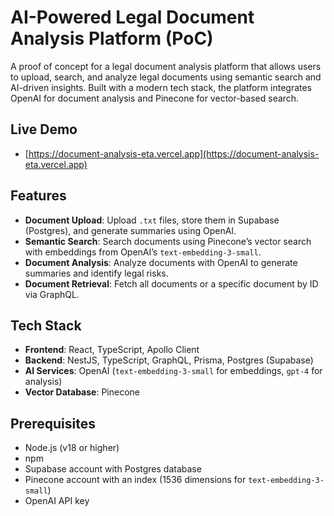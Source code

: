 # AI-Powered Legal Document Analysis Platform (PoC)

A proof of concept for a legal document analysis platform that allows users to upload, search, and analyze legal documents using semantic search and AI-driven insights. Built with a modern tech stack, the platform integrates OpenAI for document analysis and Pinecone for vector-based search.

## Live Demo
- [https://document-analysis-eta.vercel.app](https://document-analysis-eta.vercel.app)

## Features
- **Document Upload**: Upload `.txt` files, store them in Supabase (Postgres), and generate summaries using OpenAI.
- **Semantic Search**: Search documents using Pinecone’s vector search with embeddings from OpenAI’s `text-embedding-3-small`.
- **Document Analysis**: Analyze documents with OpenAI to generate summaries and identify legal risks.
- **Document Retrieval**: Fetch all documents or a specific document by ID via GraphQL.

## Tech Stack
- **Frontend**: React, TypeScript, Apollo Client
- **Backend**: NestJS, TypeScript, GraphQL, Prisma, Postgres (Supabase)
- **AI Services**: OpenAI (`text-embedding-3-small` for embeddings, `gpt-4` for analysis)
- **Vector Database**: Pinecone

## Prerequisites
- Node.js (v18 or higher)
- npm
- Supabase account with Postgres database
- Pinecone account with an index (1536 dimensions for `text-embedding-3-small`)
- OpenAI API key